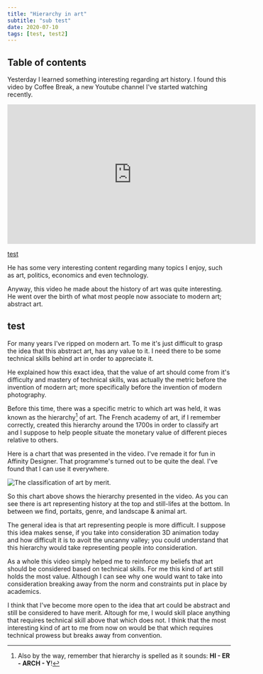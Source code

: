 ```yaml
---
title: "Hierarchy in art"
subtitle: "sub test"
date: 2020-07-10
tags: [test, test2]
---
```


## Table of contents

Yesterday I learned something interesting regarding art history. I found this video by Coffee Break, a new Youtube channel I've started watching recently.

<iframe width="560" height="315" src="https://www.youtube.com/embed/T_ke-MOT1mI" frameborder="0" allow="accelerometer; autoplay; encrypted-media; gyroscope; picture-in-picture" allowfullscreen></iframe>

<a href="www.derecksnotes.com">test</a>

He has some very interesting content regarding many topics I enjoy, such as art, politics, economics and even technology.

Anyway, this video he made about the history of art was quite interesting. He went over the birth of what most people now associate to modern art; abstract art.

## test

For many years I've ripped on modern art. To me it's just difficult to grasp the idea that this abstract art, has any value to it. I need there to be some technical skills behind art in order to appreciate it.

He explained how this exact idea, that the value of art should come from it's difficulty and mastery of technical skills, was actually the metric before the invention of modern art; more specifically before the invention of modern photography.

Before this time, there was a specific metric to which art was held, it was known as the hierarchy[^1] of art. The French academy of art, if I remember correctly, created this hierarchy around the 1700s in order to classify art and I suppose to help people situate the monetary value of different pieces relative to others.

[^1]: Also by the way, remember that hierarchy is spelled as it sounds: **HI - ER - ARCH - Y**!

Here is a chart that was presented in the video. I've remade it for fun in Affinity Designer. That programme's turned out to be quite the deal. I've found that I can use it everywhere.

![The classification of art by merit.](/blog/20181127_hierarchy-in-art/20181127_hierarchy-of-art.svg)

So this chart above shows the hierarchy presented in the video. As you can see there is art representing history at the top and still-lifes at the bottom. In between we find, portaits, genre, and landscape & animal art.

The general idea is that art representing people is more difficult. I suppose this idea makes sense, if you take into consideration 3D animation today and how difficult it is to avoit the uncanny valley; you could understand that this hierarchy would take representing people into consideration.

As a whole this video simply helped me to reinforce my beliefs that art should be considered based on technical skills. For me this kind of art still holds the most value. Although I can see why one would want to take into consideration breaking away from the norm and constraints put in place by academics.

I think that I've become more open to the idea that art could be abstract and still be considered to have merit. Altough for me, I would skill place anything that requires technical skill above that which does not. I think that the most interesting kind of art to me from now on would be that which requires technical prowess but breaks away from convention.
